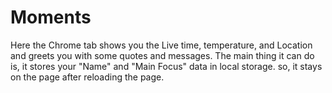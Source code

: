 # Moments
Here the Chrome tab shows you the Live time, temperature, and Location and greets you with some quotes and messages. The main thing it can do is, it stores your "Name" and "Main Focus" data in local storage. so, it stays on the page after reloading the page.
